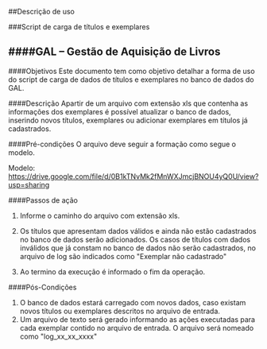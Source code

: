 ##Descrição de uso 

###Script de carga de títulos e exemplares

####GAL – Gestão de Aquisição de Livros
---

####Objetivos
Este documento tem como objetivo detalhar a forma de uso do script de carga de dados de títulos e exemplares no banco de dados do GAL.

####Descrição
Apartir de um arquivo com extensão xls que contenha as informações dos exemplares é possível atualizar o banco de dados, inserindo novos títulos, exemplares ou adicionar exemplares em títulos já cadastrados.

####Pré-condições
O arquivo deve seguir a formação como segue o modelo.

Modelo: https://drive.google.com/file/d/0B1kTNvMk2fMnWXJmcjBNOU4yQ0U/view?usp=sharing

####Passos de ação
1. Informe o caminho do arquivo com extensão xls.

2. Os títulos que apresentam dados válidos e ainda não estão cadastrados no banco de dados serão adicionados. Os casos de títulos com dados inválidos que já constam no banco de dados não serão cadastrados, no arquivo de log são indicados como "Exemplar não cadastrado"

3. Ao termino da execução é informado o fim da operação.

####Pós-Condições
1. O banco de dados estará carregado com novos dados, caso existam novos títulos ou exemplares descritos no arquivo de entrada.
2. Um arquivo de texto será gerado informando as ações executadas para cada exemplar contido no arquivo de entrada. O arquivo será nomeado como "log_xx_xx_xxxx" 
